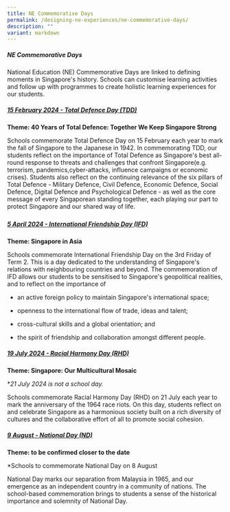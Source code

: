 ```yaml
---
title: NE Commemorative Days
permalink: /designing-ne-experiences/ne-commemorative-days/
description: ""
variant: markdown
---
```

##### **NE Commemorative Days**

National Education (NE) Commemorative Days are linked to defining moments in Singapore's history. Schools can customise learning activities and follow up with programmes to create holistic learning experiences for our students.

##### [**15 February 2024 - Total Defence Day (TDD)**](https://www.opal2.moe.edu.sg/csl/s/cce-2021-main-sdcd/wiki/page/view?title=NE+Commemorative+Days+-+Total+Defence+Day+%28TDD%29)
**Theme: 40 Years of Total Defence:  Together We Keep Singapore Strong**

Schools commemorate Total Defence Day on 15 February each year to mark the fall of Singapore to the Japanese in 1942. In commemorating TDD, our students reflect on the importance of Total Defence as Singapore's best all-round response to threats and challenges that confront Singapore(e.g. terrorism, pandemics,cyber-attacks, influence campaigns or economic crises). Students also reflect on the continuing relevance of the six pillars of Total Defence - Military Defence, Civil Defence, Economic Defence, Social Defence, Digital Defence and Psychological Defence - as well as the core message of every Singaporean standing together, each playing our part to protect Singapore and our shared way of life. 

##### 
##### [**5 April 2024 - International Friendship Day (IFD)**](https://www.opal2.moe.edu.sg/csl/s/cce-2021-main-sdcd/wiki/page/view?title=NE+Commemorative+Days+-+International+Friendship+Day)

**Theme: Singapore in Asia**

Schools commemorate International Friendship Day on the 3rd Friday of Term 2. This is a day dedicated to the understanding of Singapore's relations with neighbouring countries and beyond. The commemoration of IFD allows our students to be sensitised to Singapore's geopolitical realities, and to reflect on the importance of

* an active foreign policy to maintain Singapore's international space;
 
* openness to the international flow of trade, ideas and talent;

* cross-cultural skills and a global orientation; and

* the spirit of friendship and collaboration amongst different people.

       
##### [**19 July 2024 - Racial Harmony Day (RHD)**](https://www.opal2.moe.edu.sg/csl/s/cce-2021-main-sdcd/wiki/page/view?title=NE+Commemorative+Days+-+Racial+Harmony+Day)

**Theme: Singapore: Our Multicultural Mosaic**

**21 July 2024 is not a school day.*

Schools commemorate Racial Harmony Day (RHD) on 21 July each year to mark the anniversary of the 1964 race riots. On this day, students reflect on and celebrate Singapore as a harmonious society built on a rich diversity of cultures and the collaborative effort of all to promote social cohesion. 

#####  [**9 August - National Day (ND)**](https://www.opal2.moe.edu.sg/csl/s/cce-2021-main-sdcd/wiki/page/view?title=NE+Commemorative+Days+-+National+Day)
 
**Theme: to be confirmed closer to the date**

*Schools to commemorate National Day on 8 August 

National Day marks our separation from Malaysia in 1965, and our emergence as an independent country in a community of nations. The school-based commemoration brings to students a sense of the historical importance and solemnity of National Day.